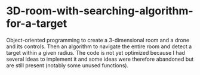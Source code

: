 # 3D-room-with-searching-algorithm-for-a-target
Object-oriented programming to create a 3-dimensional room and a drone and its controls. Then an algorithm to navigate the entire room and detect a target within a given radius. The code is not yet optimized because I had several ideas to implement it and some ideas were therefore abandoned but are still present (notably some unused functions).
